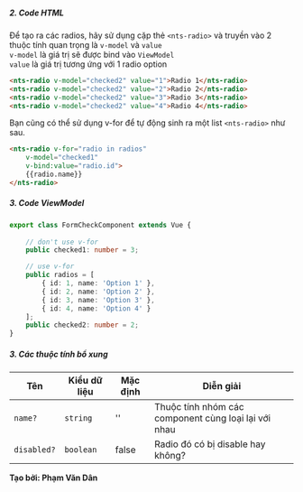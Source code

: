 ##### 2. Code HTML

Để tạo ra các radios, hãy sử dụng cặp thẻ `<nts-radio>` và truyền vào 2 thuộc tính quan trọng là `v-model` và `value`  
`v-model` là giá trị sẽ được bind vào `ViewModel`  
`value` là giá trị tương ứng với 1 radio option  
```html
<nts-radio v-model="checked2" value="1">Radio 1</nts-radio>
<nts-radio v-model="checked2" value="2">Radio 2</nts-radio>
<nts-radio v-model="checked2" value="3">Radio 3</nts-radio>
<nts-radio v-model="checked2" value="4">Radio 4</nts-radio>
```

Bạn cũng có thể sử dụng v-for để tự động sinh ra một list `<nts-radio>` như sau.  

```html
<nts-radio v-for="radio in radios"
    v-model="checked1"
    v-bind:value="radio.id">
    {{radio.name}}
</nts-radio>
```

##### 3. Code ViewModel
```typescript
export class FormCheckComponent extends Vue {
    
    // don't use v-for
    public checked1: number = 3;

    // use v-for
    public radios = [
        { id: 1, name: 'Option 1' },
        { id: 2, name: 'Option 2' },
        { id: 3, name: 'Option 3' },
        { id: 4, name: 'Option 4' }
    ];
    public checked2: number = 2;
}
```
##### 3. Các thuộc tính bổ xung

| Tên | Kiểu dữ liệu | Mặc định | Diễn giải |
| -----|---------|--------------|-----------|
| `name?` | `string` | '' |Thuộc tính nhóm các component cùng loại lại với nhau |
| `disabled?` | `boolean` | false | Radio đó có bị disable hay không? |

**Tạo bởi: Phạm Văn Dân**